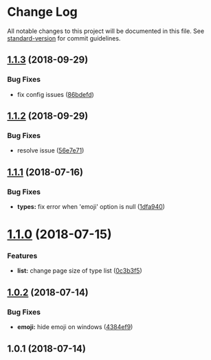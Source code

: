 # Change Log

All notable changes to this project will be documented in this file. See [standard-version](https://github.com/conventional-changelog/standard-version) for commit guidelines.

<a name="1.1.3"></a>
## [1.1.3](https://github.com/neikvon/cz-fbi/compare/v1.1.2...v1.1.3) (2018-09-29)


### Bug Fixes

* fix config issues ([86bdefd](https://github.com/neikvon/cz-fbi/commit/86bdefd))



<a name="1.1.2"></a>
## [1.1.2](https://github.com/neikvon/cz-fbi/compare/v1.1.1...v1.1.2) (2018-09-29)


### Bug Fixes

* resolve issue ([56e7e71](https://github.com/neikvon/cz-fbi/commit/56e7e71))



<a name="1.1.1"></a>
## [1.1.1](https://github.com/neikvon/cz-fbi/compare/v1.1.0...v1.1.1) (2018-07-16)


### Bug Fixes

* **types:** fix error when 'emoji' option is null ([1dfa940](https://github.com/neikvon/cz-fbi/commit/1dfa940))



<a name="1.1.0"></a>
# [1.1.0](https://github.com/neikvon/cz-fbi/compare/v1.0.2...v1.1.0) (2018-07-15)


### Features

* **list:** change page size of type list ([0c3b3f5](https://github.com/neikvon/cz-fbi/commit/0c3b3f5))



<a name="1.0.2"></a>
## [1.0.2](https://github.com/neikvon/cz-fbi/compare/v1.0.1...v1.0.2) (2018-07-14)


### Bug Fixes

* **emoji:** hide emoji on windows ([4384ef9](https://github.com/neikvon/cz-fbi/commit/4384ef9))



<a name="1.0.1"></a>
## 1.0.1 (2018-07-14)
